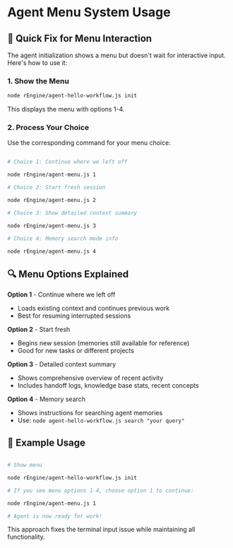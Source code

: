 # Agent Menu System Usage

## 🎯 Quick Fix for Menu Interaction

The agent initialization shows a menu but doesn't wait for interactive input. Here's how to use it:

### 1. **Show the Menu**

```bash
node rEngine/agent-hello-workflow.js init
```

This displays the menu with options 1-4.

### 2. **Process Your Choice**

Use the corresponding command for your menu choice:

```bash

# Choice 1: Continue where we left off

node rEngine/agent-menu.js 1

# Choice 2: Start fresh session

node rEngine/agent-menu.js 2

# Choice 3: Show detailed context summary  

node rEngine/agent-menu.js 3

# Choice 4: Memory search mode info

node rEngine/agent-menu.js 4
```

## 🔍 **Menu Options Explained**

**Option 1** - Continue where we left off

- Loads existing context and continues previous work
- Best for resuming interrupted sessions

**Option 2** - Start fresh

- Begins new session (memories still available for reference)
- Good for new tasks or different projects

**Option 3** - Detailed context summary

- Shows comprehensive overview of recent activity
- Includes handoff logs, knowledge base stats, recent concepts

**Option 4** - Memory search

- Shows instructions for searching agent memories
- Use: `node agent-hello-workflow.js search "your query"`

## 🚀 **Example Usage**

```bash

# Show menu

node rEngine/agent-hello-workflow.js init

# If you see menu options 1-4, choose option 1 to continue:

node rEngine/agent-menu.js 1

# Agent is now ready for work!

```

This approach fixes the terminal input issue while maintaining all functionality.
